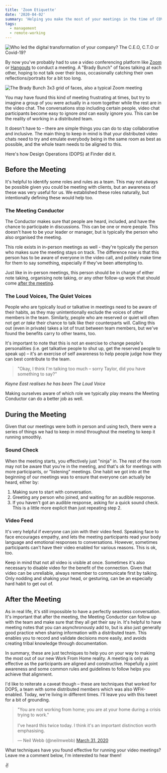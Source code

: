 ```yaml
---
title: 'Zoom Etiquette'
date: '2020-04-02'
summary: 'Helping you make the most of your meetings in the time of COVID-19. How the DOPS team ran effective and inclusive meetings online, with a distributed crew.'
tags:
  - management
  - remote-working
---
```

![Who led the digital transformation of your company? The C.E.O, C.T.O or Covid-19?](/images/zoom-etiquette/digital_transformation_covid.jpg "Be honest. Image from somewhere on twitter, if you know the original source please let me know.")

By now you've probably had to use a video conferencing platform like <a href="https://zoom.us" target="_blank">Zoom</a> or <a href="https://hangouts.google.com/" target="_blank">Hangouts</a> to conduct a meeting. A "Brady Bunch" of faces talking at each other, hoping to not talk over their boss, occasionally catching their own reflections/portraits for a bit too long.

![The Brady Bunch 3x3 grid of faces, also a typical Zoom meeting](/images/zoom-etiquette/The_Brady_Bunch.jpg "Your meeting, probably. Image from the Brady Bunch Wikipedia page.")

You may have found this kind of meeting frustrating at times, but try to imagine a group of you were actually in a room together while the rest are in the video chat. The conversations stop including certain people, video chat participants become easy to ignore _and_ can easily ignore you. This can be the reality of working in a distributed team.

It doesn't have to – there are simple things you can do to stay collaborative and inclusive. The main thing to keep in mind is that your distributed video chats need to try and emulate everybody being in the same room as best as possible, and the whole team needs to be aligned to this.

Here's how Design Operations (DOPS) at Finder did it.

## Before the Meeting
It's helpful to identify some roles and rules as a team. This may not always be possible given you could be meeting with clients, but an awareness of these was very useful for us. We established these roles naturally, but intentionally defining these would help too.

### The Meeting Conductor
The Conductor makes sure that people are heard, included, and have the chance to participate in discussions. This can be one or more people. This doesn't have to be your leader or manager, but is typically the person who also organised the meeting.

This role exists in in-person meetings as well - they're typically the person who makes sure the meeting stays on track. The difference now is that this person has to be aware of everyone in the video call, and politely make time for them to say something, especially if they've been attempting to.

Just like in in-person meetings, this person should be in charge of either note taking, organising note taking, or any other follow-up work that should come [after the meeting](#heading-after-the-meeting).

### The Loud Voices, The Quiet Voices
People who are typically loud or talkative in meetings need to be aware of their habits, as they may unintentionally exclude the voices of other members in the team. Similarly, people who are reserved or quiet will often not get _or take_ their chance to talk like their counterparts will. Calling this out (even in private) takes a lot of trust between team members, but we've found the benefits carry to other teams, too.

It's important to note that this is not an exercise to change people's personalities (i.e. get talkative people to shut up, get the reserved people to speak up) – it's an exercise of self awareness to help people judge how they can best contribute to the team.

> "Okay, I think I'm talking too much – sorry Taylor, did you have something to say?"

_Kayne East realises he has been The Loud Voice_

Making ourselves aware of which role we typically play means the Meeting Conductor can do a better job as well. 

## During the Meeting
Given that our meetings were both in person and using tech, there were a series of things we had to keep in mind throughout the meeting to keep it running smoothly.

### Sound Check
When the meeting starts, you effectively just "ninja" in. The rest of the room may not be aware that you're in the meeting, and that's ok for meetings with more participants, or "listening" meetings. One habit we got into at the beginning of our meetings was to ensure that everyone can actually be heard, either by:
1. Making sure to start with conversation.
2. Greeting any person who joined, and waiting for an audible response.
3. If you haven't got an audible response, asking for a quick sound check. This is a little more explicit than just repeating step 2.

### Video Feed
It's very helpful if everyone can join with their video feed. Speaking face to face encourages empathy, and lets the meeting participants read your body language and emotional responses to conversations. However, sometimes participants can't have their video enabled for various reasons. This is ok, too.

Keep in mind that not all video is visible at once. Sometimes it's also necessary to disable video for the benefit of the connection.  Given that video can be unreliable, always remember to communicate first by talking. Only nodding and shaking your head, or gesturing, can be an especially hard habit to get out of.

## After the Meeting
As in real life, it's still impossible to have a perfectly seamless conversation. It's important that after the meeting, the Meeting Conductor can follow up with the team and make sure that they all get their say in. It's helpful to have meeting notes that you can asynchronously add to, but is also just generally good practice when sharing information with a distributed team. This enables you to record and validate decisions more easily, and avoids creating tribal knowledge through documentation.

In summary, these are just techniques to help you on your way to making the most out of our new Work From Home reality. A meeting is only as effective as the participants are aligned and constructive. Hopefully a joint awareness and some common rules and guidelines to follow helps you achieve that alignment. 

I'd like to reiterate a caveat though – these are techniques that worked for DOPS, a team with some distributed members which was also WFH-enabled. Today, we're living in different times. I'll leave you with this tweet for a bit of grounding. 

<blockquote class="twitter-tweet"><p lang="en" dir="ltr">&quot;You are not working from home; you are at your home during a crisis trying to work.&quot;<br><br>I&#39;ve heard this twice today. I think it&#39;s an important distinction worth emphasising.</p>&mdash; Neil Webb (@neilmwebb) <a href="https://twitter.com/neilmwebb/status/1245012958415073282?ref_src=twsrc%5Etfw">March 31, 2020</a></blockquote> <script async src="https://platform.twitter.com/widgets.js" charset="utf-8"></script> 

What techniques have you found effective for running your video meetings? Leave me a comment below, I'm interested to hear them!

✌️